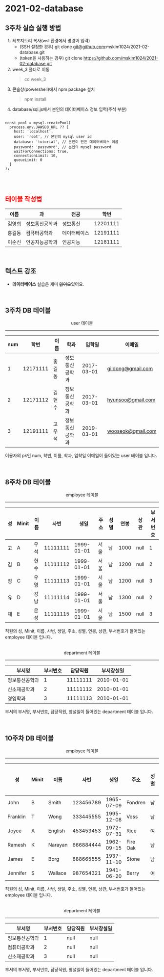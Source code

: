 # 2021-02-database

## 3주차 실습 실행 방법
1. 레포지토리 복사(wsl 환경에서 명령어 입력)
     - (SSH 설정한 경우) git clone git@github.com:mskim1024/2021-02-database.git
     - (token을 사용하는 경우) git clone https://github.com/mskim1024/2021-02-database.git
2. week_3 폴더로 이동
    > cd week_3
3. 콘솔창(powershell)에서 npm package 설치
    > npm install
3. database/sql.js에서 본인의 데이터베이스 정보 입력(주석 부분)
<pre>
<code>
const pool = mysql.createPool(
  process.env.JAWSDB_URL ?? {
    host: 'localhost',
    user: 'root', // 본인의 mysql user id
    database: 'tutorial', // 본인이 만든 데이터베이스 이름
    password: 'password', // 본인의 mysql password
    waitForConnections: true,
    connectionLimit: 10,
    queueLimit: 0
  }
);
</code>
</pre>

<br>

## <span style="color:red">테이블 작성법</span>

이름|과|전공|학번
---|---|---|---|
김영희|정보통신공학과|정보통신|12201111|
홍길동|컴퓨터공학과|데이터베이스|12191111|
이순신|인공지능공학과|인공지능|12181111|
<br>

## 텍스트 강조
 - **데이터베이스** 실습은 재미 ~~없어요~~있어요.

<br>

## 3주차 DB 테이블
<center>user 테이블</center>

---

num|학번|이름|학과|입학일|이메일
---|---|---|---|---|---|
1|12171111|홍길동|정보통신공학과|2017-03-01|gildong@gmail.com|
2|12171112|김현수|정보통신공학과|2017-03-01|hyunsoo@gmail.com|
3|12191111|고우석|정보통신공학과|2019-03-01|wooseok@gmail.com|

이용자의 pk인 num, 학번, 이름, 학과, 입학일 이메일이 들어있는 user 테이블 입니다.

<br>

## 8주차 DB 테이블
<center>employee 테이블</center>

---

성|Minit|이름|사번|생일|주소|성별|연봉|상관|부서번호
---|---|---|---|---|---|---|---|---|---|
고|A|우석|11111111|1999-01-01|서울|남|1000|null|1|
김|B|현수|11111112|1999-01-01|서울|남|1200|null|2|
정|C|우영|11111113|1999-01-01|서울|남|1200|null|3|
유|D|강남|11111114|1999-01-01|서울|남|1300|null|2|
채|E|은성|11111115|1999-01-01|서울|남|1500|null|3|

직원의 성, Minit, 이름, 사번, 생일, 주소, 성별, 연봉, 상관, 부서번호가 들어있는 employee 테이블 입니다.

<br>
<center>department 테이블</center>

---

부서명|부서번호|담당직원|부서창설일
---|---|---|---|
정보통신공학과|1|11111111|2010-01-01|
신소재공학과|2|11111112|2010-01-01|
경영학과|3|11111113|2010-01-01|

부서의 부서명, 부서번호, 담당직원, 창설일이 들어있는 department 테이블 입니다.

<br>

## 10주차 DB 테이블
<center>employee 테이블</center>

---

성|Minit|이름|사번|생일|주소|성별|연봉|상관|부서번호
---|---|---|---|---|---|---|---|---|---|
John|B|Smith|123456789|1965-07-09|Fondren|남|30000|333445555|5|
Franklin|T|Wong|333445555|1995-12-08|Voss|남|40000|888665555|5|
Joyce|A|English|453453453|1972-07-31|Rice|여|25000|333445555|5|
Ramesh|K|Narayan|666884444|1962-09-15|Fire Oak|남|38000|333445555|5|
James|E|Borg|888665555|1937-11-10|Stone|남|55000|null|1|
Jennifer|S|Wallace|987654321|1941-06-20|Berry|여|43000|888665555|4|

직원의 성, Minit, 이름, 사번, 생일, 주소, 성별, 연봉, 상관, 부서번호가 들어있는 employee 테이블 입니다.

<br>
<center>department 테이블</center>

---

부서명|부서번호|담당직원|부서창설일
---|---|---|---|
정보통신공학과|1|null|null|
컴퓨터공학과|2|null|null|
신소재공학과|3|null|null|

부서의 부서명, 부서번호, 담당직원, 창설일이 들어있는 department 테이블 입니다.